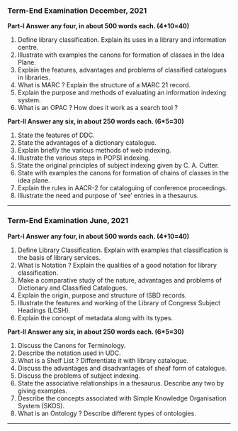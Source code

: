 ### Term-End Examination December, 2021

**Part-I Answer any four, in about 500 words each. (4*10=40)**

1. Define library classification. Explain its uses in a library and information centre.
2. Illustrate with examples the canons for formation of classes in the Idea Plane.
3. Explain the features, advantages and problems of classified catalogues in libraries.
4. What is MARC ? Explain the structure of a MARC 21 record.
5. Explain the purpose and methods of evaluating an information indexing system.
6. What is an OPAC ? How does it work as a search tool ?

**Part-II Answer any six, in about 250 words each. (6*5=30)**

1. State the features of DDC. 
2. State the advantages of a dictionary catalogue. 
3. Explain briefly the various methods of web indexing. 
4. Illustrate the various steps in POPSI indexing. 
5. State the original principles of subject indexing given by C. A. Cutter. 
6. State with examples the canons for formation of chains of classes in the idea plane. 
7. Explain the rules in AACR-2 for cataloguing of conference proceedings. 
8. Illustrate the need and purpose of ‘see’ entries in a thesaurus. 

---

### Term-End Examination June, 2021
**Part-I Answer any four, in about 500 words each. (4*10=40)**
1. Define Library Classification. Explain with examples that classification is the basis of library services. 
1. What is Notation ? Explain the qualities of a good notation for library classification.
1. Make a comparative study of the nature, advantages and problems of Dictionary and Classified Catalogues. 
1. Explain the origin, purpose and structure of ISBD records. 
1. Illustrate the features and working of the Library of Congress Subject Headings (LCSH).
1. Explain the concept of metadata along with its types.

**Part-II Answer any six, in about 250 words each. (6*5=30)**

1. Discuss the Canons for Terminology. 
2. Describe the notation used in UDC. 
2. What is a Shelf List ? Differentiate it with library catalogue. 
2. Discuss the advantages and disadvantages of sheaf form of catalogue. 
2. Discuss the problems of subject indexing. 
2. State the associative relationships in a thesaurus. Describe any two by giving examples. 
2. Describe the concepts associated with Simple Knowledge Organisation System (SKOS). 
2. What is an Ontology ? Describe different types of ontologies.

---

